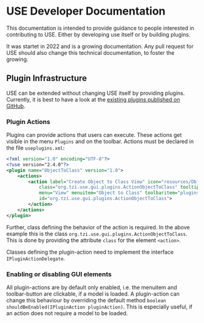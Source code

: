 # USE Developer Documentation

This documentation is intended to provide guidance to people interested
in contributing to USE. Either by developing use itself or by building plugins.

It was startet in 2022 and is a growing documentation. Any pull request for USE should
also change this technical documentation, to foster the growing.

## Plugin Infrastructure

USE can be extended without changing USE itself by providing plugins. 
Currently, it is best to have a look at the 
[existing plugins published on GitHub](https://github.com/useocl/use_plugins).

### Plugin Actions
Plugins can provide actions that users can execute. These actions get visible in the menu `Plugins` and 
on the toolbar. Actions must be declared in the file `useplugins.xml`:

```xml
<?xml version="1.0" encoding="UTF-8"?>
<?use version="2.4.0"?>
<plugin name="ObjectToClass" version="1.0">
    <actions>
		<action label="Create Object to Class View" icon="resources/ObjectToClassView.gif"
			class="org.tzi.use.gui.plugins.ActionObjectToClass" tooltip="Create Object to Class View"
			menu="View" menuitem="Object to Class" toolbaritem="plugins"
			id="org.tzi.use.gui.plugins.ActionObjectToClass">
		</action>
	</actions>
</plugin>
```
Further, class defining the behavior of the action is required. In the above example this is the class
`org.tzi.use.gui.plugins.ActionObjectToClass`. This is done by providing the attribute `class` for the
element `<action>`.

Classes defining the plugin-action need to implement the interface `IPluginActionDelegate`.

### Enabling or disabling GUI elements

All plugin-actions are by default only enabled, i.e. the menuitem and toolbar-button are clickable, if 
a model is loaded. A plugin-action can change this behaviour by overriding the default method 
```boolean shouldBeEnabled(IPluginAction pluginAction)```.
This is especially useful, if an action does not require a model to be loaded.  
